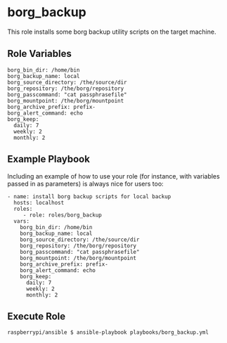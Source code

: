 borg_backup
=========

This role installs some borg backup utility scripts on the target machine.

Role Variables
--------------

    borg_bin_dir: /home/bin
    borg_backup_name: local
    borg_source_directory: /the/source/dir
    borg_repository: /the/borg/repository
    borg_passcommand: "cat passphrasefile"
    borg_mountpoint: /the/borg/mountpoint
    borg_archive_prefix: prefix-
    borg_alert_command: echo
    borg_keep:
      daily: 7
      weekly: 2
      monthly: 2

Example Playbook
----------------

Including an example of how to use your role (for instance, with variables passed in as parameters) is always nice for users too:

    - name: install borg backup scripts for local backup
      hosts: localhost
      roles:
         - role: roles/borg_backup
      vars:
        borg_bin_dir: /home/bin
        borg_backup_name: local
        borg_source_directory: /the/source/dir
        borg_repository: /the/borg/repository
        borg_passcommand: "cat passphrasefile"
        borg_mountpoint: /the/borg/mountpoint
        borg_archive_prefix: prefix-
        borg_alert_command: echo
        borg_keep:
          daily: 7
          weekly: 2
          monthly: 2

Execute Role
----------------

    raspberrypi/ansible $ ansible-playbook playbooks/borg_backup.yml
